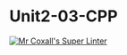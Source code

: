 # Unit2-03-CPP
[![Mr Coxall's Super Linter](https://github.com/ICS3U-Programming-IoanaM/Unit2-03-CPP/workflows/Mr%20Coxall's%20Super%20Linter/badge.svg)](https://github.com/ICS3U-Programming-IoanaM/Unit2-03-CPP/actions/)

